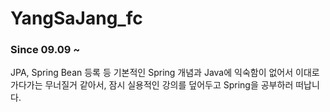 # YangSaJang_fc


### Since 09.09 ~ 

JPA, Spring Bean 등록 등 
기본적인 Spring 개념과 Java에 익숙함이 없어서 이대로 가다가는 
무너질거 같아서, 잠시 실용적인 강의를 덮어두고 Spring을 공부하러 떠납니다.
